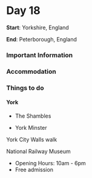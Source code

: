 # Day 18

**Start**: Yorkshire, England

**End**: Peterborough, England

### Important Information

### Accommodation

### Things to do

#### York

* The Shambles

* York Minster

York City Walls walk

National Railway Museum

* Opening Hours: 10am - 6pm
* Free admission




